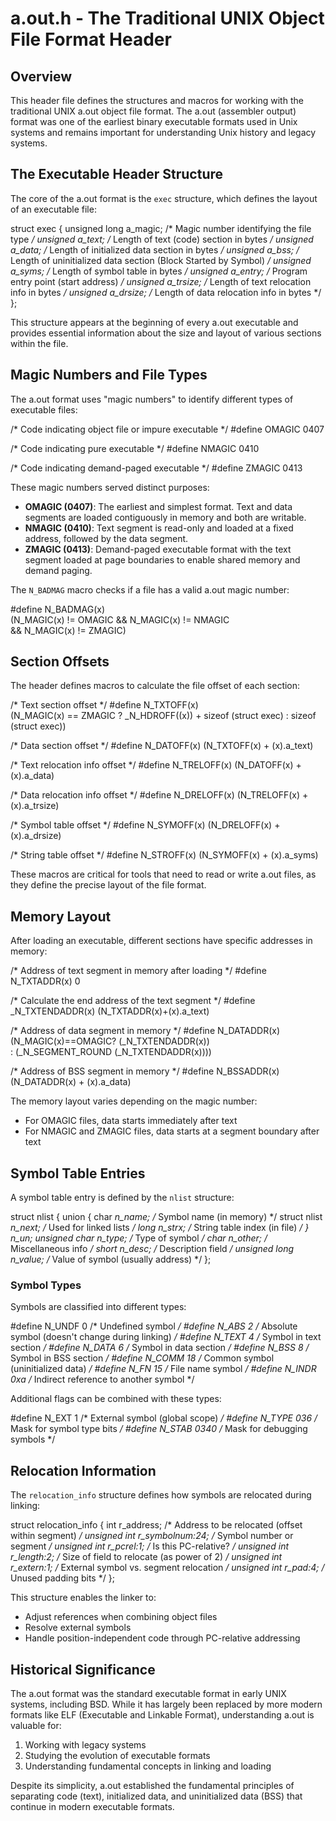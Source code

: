 # a.out.h - The Traditional UNIX Object File Format Header

## Overview

This header file defines the structures and macros for working with the traditional UNIX a.out object file format. The a.out (assembler output) format was one of the earliest binary executable formats used in Unix systems and remains important for understanding Unix history and legacy systems.

## The Executable Header Structure

The core of the a.out format is the `exec` structure, which defines the layout of an executable file:


struct exec {
  unsigned long a_magic;    /* Magic number identifying the file type */
  unsigned a_text;          /* Length of text (code) section in bytes */
  unsigned a_data;          /* Length of initialized data section in bytes */
  unsigned a_bss;           /* Length of uninitialized data section (Block Started by Symbol) */
  unsigned a_syms;          /* Length of symbol table in bytes */
  unsigned a_entry;         /* Program entry point (start address) */
  unsigned a_trsize;        /* Length of text relocation info in bytes */
  unsigned a_drsize;        /* Length of data relocation info in bytes */
};


This structure appears at the beginning of every a.out executable and provides essential information about the size and layout of various sections within the file.

## Magic Numbers and File Types

The a.out format uses "magic numbers" to identify different types of executable files:


/* Code indicating object file or impure executable */
#define OMAGIC 0407

/* Code indicating pure executable */
#define NMAGIC 0410

/* Code indicating demand-paged executable */
#define ZMAGIC 0413


These magic numbers served distinct purposes:

- **OMAGIC (0407)**: The earliest and simplest format. Text and data segments are loaded contiguously in memory and both are writable.
- **NMAGIC (0410)**: Text segment is read-only and loaded at a fixed address, followed by the data segment.
- **ZMAGIC (0413)**: Demand-paged executable format with the text segment loaded at page boundaries to enable shared memory and demand paging.

The `N_BADMAG` macro checks if a file has a valid a.out magic number:


#define N_BADMAG(x)                    \
 (N_MAGIC(x) != OMAGIC && N_MAGIC(x) != NMAGIC        \
  && N_MAGIC(x) != ZMAGIC)


## Section Offsets

The header defines macros to calculate the file offset of each section:


/* Text section offset */
#define N_TXTOFF(x) \
 (N_MAGIC(x) == ZMAGIC ? _N_HDROFF((x)) + sizeof (struct exec) : sizeof (struct exec))

/* Data section offset */
#define N_DATOFF(x) (N_TXTOFF(x) + (x).a_text)

/* Text relocation info offset */
#define N_TRELOFF(x) (N_DATOFF(x) + (x).a_data)

/* Data relocation info offset */
#define N_DRELOFF(x) (N_TRELOFF(x) + (x).a_trsize)

/* Symbol table offset */
#define N_SYMOFF(x) (N_DRELOFF(x) + (x).a_drsize)

/* String table offset */
#define N_STROFF(x) (N_SYMOFF(x) + (x).a_syms)


These macros are critical for tools that need to read or write a.out files, as they define the precise layout of the file format.

## Memory Layout

After loading an executable, different sections have specific addresses in memory:


/* Address of text segment in memory after loading */
#define N_TXTADDR(x) 0

/* Calculate the end address of the text segment */
#define _N_TXTENDADDR(x) (N_TXTADDR(x)+(x).a_text)

/* Address of data segment in memory */
#define N_DATADDR(x) \
    (N_MAGIC(x)==OMAGIC? (_N_TXTENDADDR(x)) \
     : (_N_SEGMENT_ROUND (_N_TXTENDADDR(x))))

/* Address of BSS segment in memory */
#define N_BSSADDR(x) (N_DATADDR(x) + (x).a_data)


The memory layout varies depending on the magic number:
- For OMAGIC files, data starts immediately after text
- For NMAGIC and ZMAGIC files, data starts at a segment boundary after text

## Symbol Table Entries

A symbol table entry is defined by the `nlist` structure:


struct nlist {
  union {
    char *n_name;       /* Symbol name (in memory) */
    struct nlist *n_next; /* Used for linked lists */
    long n_strx;        /* String table index (in file) */
  } n_un;
  unsigned char n_type;  /* Type of symbol */
  char n_other;         /* Miscellaneous info */
  short n_desc;         /* Description field */
  unsigned long n_value; /* Value of symbol (usually address) */
};


### Symbol Types

Symbols are classified into different types:


#define N_UNDF 0    /* Undefined symbol */
#define N_ABS 2     /* Absolute symbol (doesn't change during linking) */
#define N_TEXT 4    /* Symbol in text section */
#define N_DATA 6    /* Symbol in data section */
#define N_BSS 8     /* Symbol in BSS section */
#define N_COMM 18   /* Common symbol (uninitialized data) */
#define N_FN 15     /* File name symbol */
#define N_INDR 0xa  /* Indirect reference to another symbol */


Additional flags can be combined with these types:


#define N_EXT 1     /* External symbol (global scope) */
#define N_TYPE 036  /* Mask for symbol type bits */
#define N_STAB 0340 /* Mask for debugging symbols */


## Relocation Information

The `relocation_info` structure defines how symbols are relocated during linking:


struct relocation_info {
  int r_address;                /* Address to be relocated (offset within segment) */
  unsigned int r_symbolnum:24;  /* Symbol number or segment */
  unsigned int r_pcrel:1;       /* Is this PC-relative? */
  unsigned int r_length:2;      /* Size of field to relocate (as power of 2) */
  unsigned int r_extern:1;      /* External symbol vs. segment relocation */
  unsigned int r_pad:4;         /* Unused padding bits */
};


This structure enables the linker to:
- Adjust references when combining object files
- Resolve external symbols
- Handle position-independent code through PC-relative addressing

## Historical Significance

The a.out format was the standard executable format in early UNIX systems, including BSD. While it has largely been replaced by more modern formats like ELF (Executable and Linkable Format), understanding a.out is valuable for:

1. Working with legacy systems
2. Studying the evolution of executable formats
3. Understanding fundamental concepts in linking and loading

Despite its simplicity, a.out established the fundamental principles of separating code (text), initialized data, and uninitialized data (BSS) that continue in modern executable formats.


